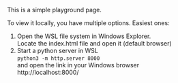 This is a simple playground page.

To view it locally, you have multiple options.
Easiest ones:
1. Open the WSL file system in Windows Explorer.  
Locate the index.html file and open it (default browser)
2. Start a python server in WSL  
`python3 -m http.server 8000`  
and open the link in your Windows browser  
http://localhost:8000/  
